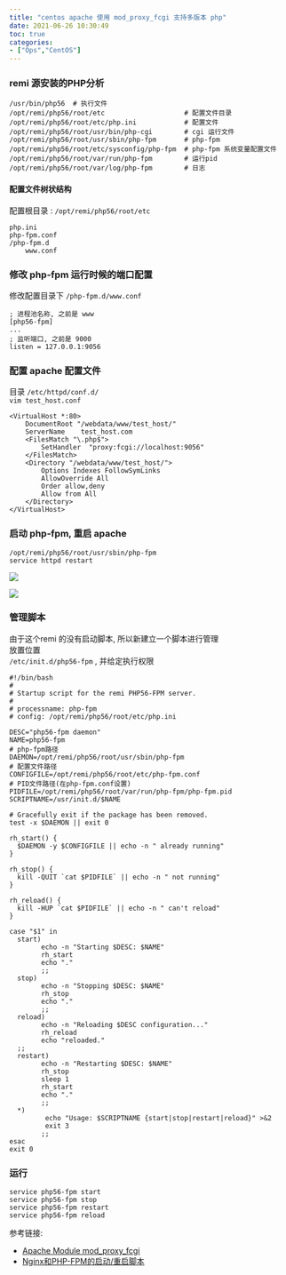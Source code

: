 ```yaml
---
title: "centos apache 使用 mod_proxy_fcgi 支持多版本 php"
date: 2021-06-26 10:30:49
toc: true
categories:
- ["Ops","CentOS"]
---
```


### remi 源安装的PHP分析


```
/usr/bin/php56  # 执行文件
/opt/remi/php56/root/etc                    # 配置文件目录
/opt/remi/php56/root/etc/php.ini            # 配置文件
/opt/remi/php56/root/usr/bin/php-cgi        # cgi 运行文件
/opt/remi/php56/root/usr/sbin/php-fpm       # php-fpm
/opt/remi/php56/root/etc/sysconfig/php-fpm  # php-fpm 系统变量配置文件
/opt/remi/php56/root/var/run/php-fpm        # 运行pid
/opt/remi/php56/root/var/log/php-fpm        # 日志
```


#### 配置文件树状结构

配置根目录 : `/opt/remi/php56/root/etc`

```
php.ini
php-fpm.conf
/php-fpm.d
    www.conf
```


### 修改 php-fpm 运行时候的端口配置

修改配置目录下 `/php-fpm.d/www.conf`

```
; 进程池名称, 之前是 www
[php56-fpm]
...
; 监听端口, 之前是 9000
listen = 127.0.0.1:9056
```


### 配置 apache 配置文件

目录 `/etc/httpd/conf.d/`<br />
`vim test_host.conf`

```
<VirtualHost *:80>
    DocumentRoot "/webdata/www/test_host/"
    ServerName    test_host.com
    <FilesMatch "\.php$">
        SetHandler  "proxy:fcgi://localhost:9056"
    </FilesMatch>
    <Directory "/webdata/www/test_host/">
        Options Indexes FollowSymLinks
        AllowOverride All
        Order allow,deny
        Allow from All 
    </Directory>
</VirtualHost>
```


### 启动 php-fpm, 重启 apache

```
/opt/remi/php56/root/usr/sbin/php-fpm
service httpd restart
```

![](https://file.wulicode.com/yuque/202208/04/15/3332zhtjt1JN.png)

![](https://file.wulicode.com/yuque/202208/04/15/3333pLfa0fYS.png)


### 管理脚本

由于这个remi 的没有启动脚本, 所以新建立一个脚本进行管理<br />
放置位置<br />
`/etc/init.d/php56-fpm` , 并给定执行权限

```
#!/bin/bash
#
# Startup script for the remi PHP56-FPM server.
#
# processname: php-fpm
# config: /opt/remi/php56/root/etc/php.ini 

DESC="php56-fpm daemon"
NAME=php56-fpm
# php-fpm路径
DAEMON=/opt/remi/php56/root/usr/sbin/php-fpm
# 配置文件路径
CONFIGFILE=/opt/remi/php56/root/etc/php-fpm.conf
# PID文件路径(在php-fpm.conf设置)
PIDFILE=/opt/remi/php56/root/var/run/php-fpm/php-fpm.pid
SCRIPTNAME=/usr/init.d/$NAME

# Gracefully exit if the package has been removed.
test -x $DAEMON || exit 0

rh_start() {
  $DAEMON -y $CONFIGFILE || echo -n " already running"
}

rh_stop() {
  kill -QUIT `cat $PIDFILE` || echo -n " not running"
}

rh_reload() {
  kill -HUP `cat $PIDFILE` || echo -n " can't reload"
}

case "$1" in
  start)
        echo -n "Starting $DESC: $NAME"
        rh_start
        echo "."
        ;;
  stop)
        echo -n "Stopping $DESC: $NAME"
        rh_stop
        echo "."
        ;;
  reload)
        echo -n "Reloading $DESC configuration..."
        rh_reload
        echo "reloaded."
  ;;
  restart)
        echo -n "Restarting $DESC: $NAME"
        rh_stop
        sleep 1
        rh_start
        echo "."
        ;;
  *)
         echo "Usage: $SCRIPTNAME {start|stop|restart|reload}" >&2
         exit 3
        ;;
esac
exit 0
```


### 运行

```
service php56-fpm start
service php56-fpm stop
service php56-fpm restart
service php56-fpm reload
```

参考链接:

- [Apache Module mod_proxy_fcgi](http://httpd.apache.org/docs/trunk/mod/mod_proxy_fcgi.html)
- [Nginx和PHP-FPM的启动/重启脚本](http://www.lovelucy.info/nginx-phpfpm-init-script.html)

